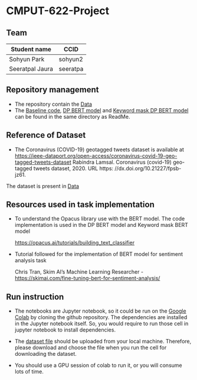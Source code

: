 # CMPUT-622-Project

## Team
|Student name      | CCID       |
|------------------|------------|
|Sohyun Park       |  sohyun2   |
|Seeratpal Jaura   |  seeratpa  |

## Repository management
- The repository contain the [Data](Data)
- The [Baseline code](Bert_Baseline.ipynb), [DP BERT model](DP_BERT(final).ipynb) and [Keyword mask DP BERT model](DP_BERT_keyword_mask.ipynb) can be found in the  same directory as ReadMe.

## Reference of Dataset
- The Coronavirus (COVID-19) geotagged tweets dataset is available at https://ieee-dataport.org/open-access/coronavirus-covid-19-geo-tagged-tweets-dataset
  Rabindra Lamsal. Coronavirus (covid-19) geo-tagged tweets dataset, 2020. URL https: //dx.doi.org/10.21227/fpsb-jz61.
  
 The dataset is present in [Data](Data)

## Resources used in task implementation

- To understand the Opacus library use with the BERT model. The code implementation is used in the DP BERT model and Keyword mask BERT model

  https://opacus.ai/tutorials/building_text_classifier 


- Tutorial followed for the implementation of BERT model for sentiment analysis task

  Chris Tran, Skim AI’s Machine Learning Researcher - https://skimai.com/fine-tuning-bert-for-sentiment-analysis/

## Run instruction
- The notebooks are Jupyter notebook, so it could be run on the [Google Colab](https://colab.research.google.com/?utm_source=scs-index) by cloning the github repository. The dependencies are installed in the Jupyter notebook itself. So, you would require to run those cell in jupyter notebook to install dependencies.

- The [dataset file](Data) should be uploaded from your local machine. Therefore, please download and choose the file when you run the cell for downloading the dataset.

- You should use a GPU session of colab to run it, or you will consume lots of time.

